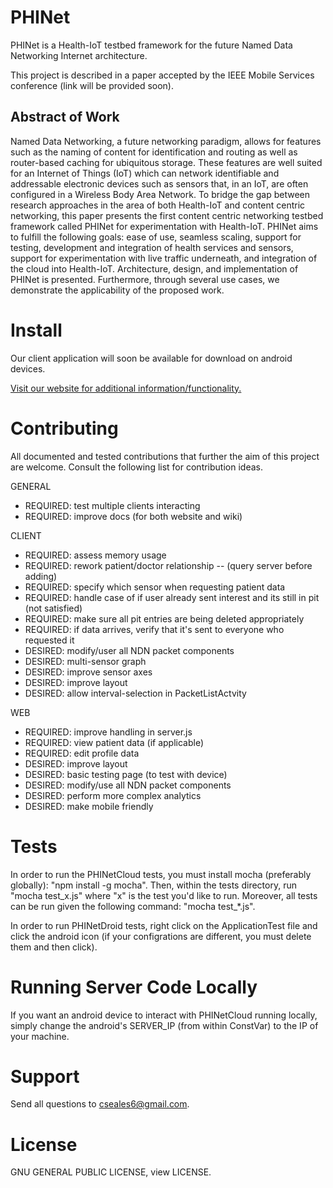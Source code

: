 # PHINet

PHINet is a Health-IoT testbed framework for the future Named Data Networking Internet architecture. 

This project is described in a paper accepted by the IEEE Mobile Services conference (link will be provided soon).

## Abstract of Work

Named Data Networking, a future networking paradigm, allows for features such as the naming of content for identification and routing as well as router-based caching for ubiquitous storage. These features are well suited for an Internet of Things (IoT) which can network identifiable and addressable electronic devices such as sensors that, in an IoT, are often configured in a Wireless Body Area Network. To bridge the gap between research approaches in the area of both Health-IoT and content centric networking, this paper presents the first content centric networking testbed framework called PHINet for experimentation with Health-IoT. PHINet aims to fulfill the following goals: ease of use, seamless scaling, support for testing, development and integration of health services and sensors, support for experimentation with live traffic underneath, and integration of the cloud into Health-IoT. Architecture, design, and implementation of PHINet is presented. Furthermore, through several use cases, we demonstrate the applicability of the proposed work.

# Install

Our client application will soon be available for download on android devices.

[Visit our website for additional information/functionality.](http://phinet.elasticbeanstalk.com/)

# Contributing

All documented and tested contributions that further the aim of this project are welcome. Consult the following list for contribution ideas.

GENERAL
- REQUIRED: test multiple clients interacting
- REQUIRED: improve docs (for both website and wiki)

CLIENT
- REQUIRED: assess memory usage
- REQUIRED: rework patient/doctor relationship -- (query server before adding)
- REQUIRED: specify which sensor when requesting patient data
- REQUIRED: handle case of if user already sent interest and its still in pit (not satisfied)
- REQUIRED: make sure all pit entries are being deleted appropriately
- REQUIRED: if data arrives, verify that it's sent to everyone who requested it
- DESIRED: modify/user all NDN packet components
- DESIRED: multi-sensor graph
- DESIRED: improve sensor axes
- DESIRED: improve layout
- DESIRED: allow interval-selection in PacketListActvity

WEB
- REQUIRED: improve handling in server.js
- REQUIRED: view patient data (if applicable)
- REQUIRED: edit profile data
- DESIRED: improve layout
- DESIRED: basic testing page (to test with device)
- DESIRED: modify/use all NDN packet components
- DESIRED: perform more complex analytics
- DESIRED: make mobile friendly

# Tests

In order to run the PHINetCloud tests, you must install mocha (preferably globally): "npm install -g mocha". Then, within the tests directory, run "mocha test_x.js" where "x" is the test you'd like to run. Moreover, all tests can be run given the following command: "mocha test_*.js".

In order to run PHINetDroid tests, right click on the ApplicationTest file and click the android icon (if your configrations are different, you must delete them and then click).

# Running Server Code Locally

If you want an android device to interact with PHINetCloud running locally, simply change the android's SERVER_IP (from within ConstVar) to the IP of your machine.

# Support 

Send all questions to cseales6@gmail.com.

# License

GNU GENERAL PUBLIC LICENSE, view LICENSE.